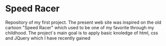 # Speed Racer
Repository of my first project.
The present web site was inspired on the old cartoon "Speed Racer" which used to be one of my favorite through my childhood. The project`s main goal is to apply basic knoledge of html, css and JQuery which I have recently gained  
